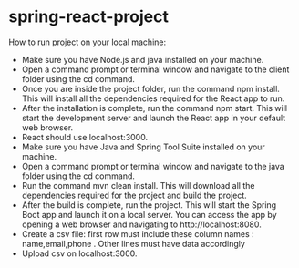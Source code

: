# spring-react-project

How to run project on your local machine:
- Make sure you have Node.js and java installed on your machine. 
- Open a command prompt or terminal window and navigate to the client folder using the cd command.
- Once you are inside the project folder, run the command npm install. This will install all the dependencies required for the React app to run.
- After the installation is complete, run the command npm start. This will start the development server and launch the React app in your default web browser.
- React should use localhost:3000.
- Make sure you have Java and Spring Tool Suite installed on your machine.
- Open a command prompt or terminal window and navigate to the java folder using the cd command.
- Run the command mvn clean install. This will download all the dependencies required for the project and build the project.
- After the build is complete, run the project. This will start the Spring Boot app and launch it on a local server. You can access the app by opening a web browser and navigating to http://localhost:8080.
- Create a csv file:
  first row must include these column names : name,email,phone . Other lines must have data accordingly
- Upload csv on localhost:3000.
